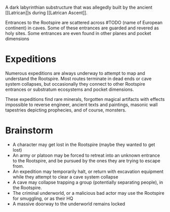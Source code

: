 A dark labyrinthian substructure that was allegedly built by the ancient [[Latrican]]s during [[Latrican Ascent]].

Entrances to the Rootspire are scattered across #TODO (name of European continent) in caves.
Some of these entrances are guarded and revered as holy sites. 
	Some entrances are even found in other planes and pocket dimensions
# Expeditions
Numerous expeditions are always underway to attempt to map and understand the Rootspire. Most routes terminate in dead ends or cave system collapses, but occasionally they connect to other Rootspire entrances or substratum ecosystems and pocket dimensions.

These expeditions find rare minerals, forgotten magical artifacts with effects impossible to reverse engineer, ancient texts and paintings, masonic wall tapestries depicting prophecies, and of course, monsters.

# Brainstorm
- A character may get lost in the Rootspire (maybe they wanted to get lost)
- An army or platoon may be forced to retreat into an unknown entrance to the Rootspire, and be pursued by the ones they are trying to escape from.
- An expedition may temporarily halt, or return with excavation equipment while they attempt to clear a cave system collapse
- A cave may collapse trapping a group (potentially separating people), in the Rootspire.
- The criminal underworld, or a malicious bad actor may use the Rootspire for smuggling, or as their HQ
- A massive doorway to the underworld remains locked